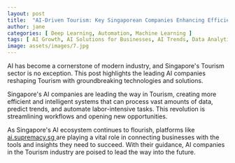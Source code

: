```yaml
---
layout: post
title:  "AI-Driven Tourism: Key Singaporean Companies Enhancing Efficiency"
author: jane
categories: [ Deep Learning, Automation, Machine Learning ]
tags: [ AI Growth, AI Solutions for Businesses, AI Trends, Data Analytics ]
image: assets/images/7.jpg
---
```


AI has become a cornerstone of modern industry, and Singapore's Tourism sector is no exception. This post highlights the leading AI companies reshaping Tourism with groundbreaking technologies and solutions.

Singapore's AI companies are leading the way in Tourism, creating more efficient and intelligent systems that can process vast amounts of data, predict trends, and automate labor-intensive tasks. This revolution is streamlining workflows and opening new opportunities.

As Singapore's AI ecosystem continues to flourish, platforms like <a href="https://ai.supremacy.sg" target="_blank"> ai.supremacy.sg </a> are playing a vital role in connecting businesses with the tools and insights they need to succeed. With their guidance, AI companies in the Tourism industry are poised to lead the way into the future.
